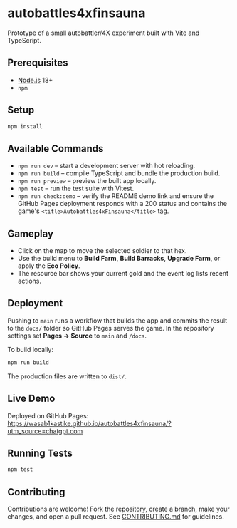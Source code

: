 # autobattles4xfinsauna

Prototype of a small autobattler/4X experiment built with Vite and
TypeScript.

## Prerequisites

- [Node.js](https://nodejs.org/) 18+
- `npm`

## Setup

```bash
npm install
```

## Available Commands

- `npm run dev` – start a development server with hot reloading.
- `npm run build` – compile TypeScript and bundle the production build.
- `npm run preview` – preview the built app locally.
- `npm test` – run the test suite with Vitest.
- `npm run check:demo` – verify the README demo link and ensure the GitHub Pages
  deployment responds with a 200 status and contains the game's
  `<title>Autobattles4xFinsauna</title>` tag.

## Gameplay

- Click on the map to move the selected soldier to that hex.
- Use the build menu to **Build Farm**, **Build Barracks**, **Upgrade Farm**,
  or apply the **Eco Policy**.
- The resource bar shows your current gold and the event log lists recent
  actions.

## Deployment

Pushing to `main` runs a workflow that builds the app and commits the result to
the `docs/` folder so GitHub Pages serves the game. In the repository settings
set **Pages → Source** to `main` and `/docs`.

To build locally:

```bash
npm run build
```

The production files are written to `dist/`.

## Live Demo
Deployed on GitHub Pages: https://wasab1kastike.github.io/autobattles4xfinsauna/?utm_source=chatgpt.com

## Running Tests

```bash
npm test
```

## Contributing

Contributions are welcome! Fork the repository, create a branch, make your
changes, and open a pull request. See [CONTRIBUTING.md](CONTRIBUTING.md) for
guidelines.

